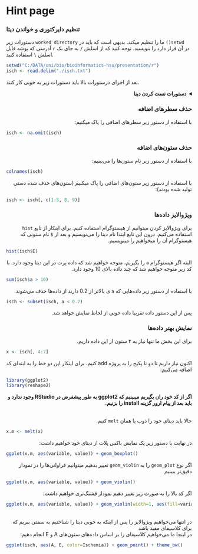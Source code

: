 # Hint page
### تنظیم دایرکتوری و خواندن دیتا
دستورات زیر `worked directory` ما را تنظیم میکند. بدیهی است که باید در `()setwd` آدرسی که پوشه فایل `r` در آن قرار دارد را بنویسید. توجه کنید که از اسلش `/` به جای بک اسلش `\` استفاده کنید.
```r
setwd("C:/DATA/uni/bio/bioinformatics-hsu/presentation/r")
isch <- read.delim("./isch.txt")
```
بعد از اجرای درستورات بالا باید دستورات زیر به خوبی کار کنند.
<details dir='rtl'>
    <summary>
        <strong>دستورات تست کردن دیتا</strong>
    </summary>
    <br>
خواندن 5 سطر اول

<div dir='ltr'>

```r
head(isch)
```
</div>

خواندن 5 سطر آخر

<div dir='ltr'>

```r
tail(isch)
```
</div>

خلاصه‌ای از آمار دیتا

<div dir='ltr'>

```r
summary(isch)
```
</div>

تعداد سطرها

<div dir='ltr'>

```r
dim(isch)
```
</div>

تعداد سطرهای بدون NA

<div dir='ltr'>

```r
dim(na.omit(isch))
```
</div>
</details>
<div dir='rtl'>

### حذف سطرهای اضافه
با استفاده از دستور زیر سطرهای اضافی را پاک میکنیم:
<div dir='ltr'>

```r
isch <- na.omit(isch)
```
</div>

### حذف ستون‌های اضافه
با استفاده از دستور زیر نام ستون‌ها را می‌بینیم:
<div dir='ltr'>

```r
colnames(isch)
```
</div>

با استفاده از دستور زیر ستون‌های اضافی را پاک میکنیم (ستون‌های حذف شده دستی تولید شده بودند):
<div dir='ltr'>

```r
isch <- isch[, c(1:5, 8, 9)]
```
</div>

### ویژوالایز داده‌ها
برای ویژوالایز کردن میتوانیم از هیستوگرام استفاده کنیم. برای اینکار از تابع `hist` استفاده می‌کنیم. درون این تابع ابتدا نام دیتا را می‌نویسیم و بعد از `$` نام ستونی که هیستوگرام آن را میخواهیم را مینویسیم.
<div dir='ltr'>

```r
hist(isch$E)
```
</div>

البته اگر هیستوگرام `a` را بگیریم، متوجه خواهیم شد که داده پرت در این دیتا وجود دارد. با کد زیر متوجه خواهیم شد که چند داده بالای 10 وجود دارد.
<div dir='ltr'>

```r
sum(isch$a > 10)
```
</div>

با استفاده از دستور زیر داده‌هایی که `a` ی بالاتر از 0.2 دارند از داده‌ها حذف می‌شوند.
<div dir='ltr'>

```r
isch <- subset(isch, a < 0.2)
```
</div>
پس از این دستور داده تقریبا داده خوبی از لحاظ نمایش خواهد شد.

### نمایش بهتر داده‌ها
برای این بخش ما تنها نیاز به ۴ ستون از این داده داریم.

<div dir='ltr'>

```r
x <- isch[, 4:7]
```
</div>
اکنون نیاز داریم تا دو تا پکیج را به پروژه add کنیم، برای اینکار این دو خط را به ابتدای کد اضافه می‌کنیم:
<div dir='ltr'>

```r
library(ggplot2)
library(reshape2)
```
</div>
<strong>اگر از کد خود ران بگیریم میبینیم که ggplot2 به طور پیشفرض در RStudio وجود ندارد و باید بعد از پیام ارور گزینه install را بزنیم.</strong><br><br>

حالا باید دیتای خود را ذوب یا همان `melt` کنیم.
<div dir='ltr'>

```r
x.m <- melt(x)
```
</div>
در نهایت با دستور زیر یک نمایش باکس پلات از دیتای خود خواهیم داشت:
<div dir='ltr'>

```r
ggplot(x.m, aes(variable, value)) + geom_boxplot()
```
</div>

اگر نوع `geom_plot` را به `geom_violin` تغییر بدهیم میتوانیم فراوانی‌ها را در نمودار دقیق‌تر ببینیم
<div dir='ltr'>

```r
ggplot(x.m, aes(variable, value)) + geom_violin()
```
</div>
اگر کد بالا را به صورت زیر تغییر دهیم نمودار قشنگ‌تری خواهیم داشت:
<div dir='ltr'>

```r
ggplot(x.m, aes(variable, value)) + geom_violin(width=1, aes(fill=variable)) + geom_boxplot(width=.05)
```
</div><br>
در انتها می‌خواهیم ویژوالایز را پس از اینکه به خوبی دیتا را شناختیم به سمتی ببریم که برای کلاسیفای مفید باشد
<br>
در اینجا ما می‌خواهیم کلاسیفای را بر اساس داده‌های ستون‌های A و E انجام دهیم:
<div dir='ltr'>

```r
ggplot(isch, aes(A, E, color=Ischemia)) + geom_point() + theme_bw()
```
</div>









</div>